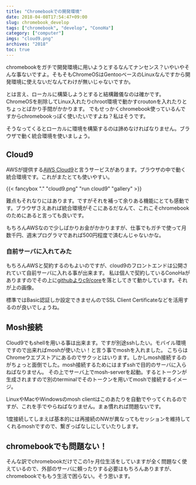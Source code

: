 ```yaml
---
title: "Chromebookでの開発環境"
date: 2018-04-08T17:54:47+09:00
slug: chromebook_develop
tags: ["chromebook", "develop", "ConoHa"]
category: ["computer"]
imgs: "cloud9.png"
archives: "2018"
toc: true
---
```

chromebookをガチで開発環境に用いようとするなんてナンセンス？いやいやそんな事ないですよ。そもそもChromeOSはGentooベースのLinuxなんですから開発環境に使えないだなんてわけが無いじゃないですか。


とは言え、ローカルに構築しようとすると結構難儀なのは確かです。ChromeOSを削除してLinux入れたりchroot環境で動かすcroutonを入れたりとちょっとばかり手間がかかります。
でもせっかくchromebook使っているんですからchromebookっぽく使いたいですよね？私はそうです。

そうなってくるとローカルに環境を構築するのは諦めなければなりません。ブラウザで動く統合環境を使いましょう。

## Cloud9
AWSが提供する[AWS Cloud9](https://aws.amazon.com/jp/cloud9/)と言うサービスがあります。ブラウザの中で動く統合環境です。これがまたとても使いやすい。

{{< fancybox "." "cloud9.png" "run cloud9" "gallery" >}}

難点もそれなりにはあります。ですがそれを補って余りある機能にとても感動です。ブラウザさえあれば統合環境がそこにあるだなんて、これこそchromebookのためにあると言っても良いです。

もちろんAWSなので少しばかりお金がかかりますが、仕事でもガチで使って月数千円、週末プログラマであれば500円程度で済むんじゃないかな。

### 自前サーバに入れてみた
もちろんAWSと契約するのもよいのですが、cloud9のフロントエンドは公開されていて自前サーバに入れる事が出来ます。
私は個人で契約しているConoHaがありますのでその上に[githubよりc9/core](https://github.com/c9/core)を落としてきて動かしています。それが上の画像。

標準ではBasic認証しか設定できませんのでSSL Client Certificateなどを活用するのが良いでしょうね。

## Mosh接続
Cloud9でもshellを用いる事は出来ます。ですが別途sshしたい。モバイル環境ですので出来ればmoshが使いたい！と言う事でmoshを入れました。
こちらはChromeウエブストアにあるのでサクッとはいります。しかしmosh接続するのがちょっと面倒でした。mosh接続するためにはまずsshで目的のサーバに入らねばなりません。
その上でサーバ上でmosh-serverを起動。するとトークンが生成されますので別のterminalでそのトークンを用いてmoshで接続するイメージ。

LinuxやMacやWindowsのmosh clientはこのあたりを自動でやってくれるのですが、これを手でやらねばなりません。まぁ慣れれば問題ないです。

1度接続してしまえば基本的には再接続のNWが異なってもセッションを維持してくれるmoshですので、繋ぎっぱなしにしていたりします。

## chromebookでも問題ない！
そんな訳でchromebookだけでこの1ヶ月位生活をしていますが全く問題なく使えているので、外部のサーバに頼ったりする必要はもちろんありますが、chromebookでももう生活で困らない。そう思います。

